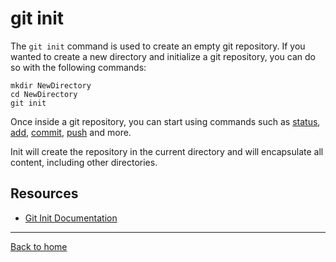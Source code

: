 # git init
The `git init` command is used to create an empty git repository.
If you wanted to create a new directory and initialize a git repository, you can do so with the following commands:
```
mkdir NewDirectory
cd NewDirectory
git init
```
Once inside a git repository, you can start using commands such as
[status](./Status.md),
[add](./Add/md),
[commit](./Commit.md),
[push](./Push.md)
and more.

Init will create the repository in the current directory and will encapsulate all content, including other directories. 
## Resources
- [Git Init Documentation](https://git-scm.com/docs/git-init)
---
[Back to home](../README.md) 
